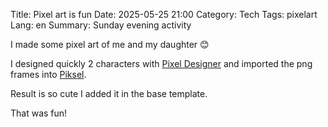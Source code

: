 Title: Pixel art is fun
Date: 2025-05-25 21:00
Category: Tech
Tags: pixelart
Lang: en
Summary: Sunday evening activity

I made some pixel art of me and my daughter 😊

I designed quickly 2 characters with [Pixel Designer](https://mounirtohami.itch.io/pixeldesigner) and imported the png frames into [Piksel](https://www.piskelapp.com).

Result is so cute I added it in the base template.

That was fun!
